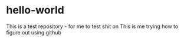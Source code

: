 # hello-world
This is a test repository - for me to test shit on 
This is me trying how to figure out using github
